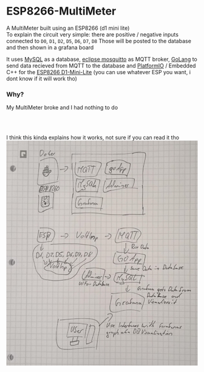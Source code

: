 # ESP8266-MultiMeter
A MultiMeter built using an ESP8266 (d1 mini lite)<br>
To explain the circuit very simple: there are positive / negative inputs connected to `D0`, `D1`, `D2`, `D5`, `D6`, `D7`, `D8` Those will be posted to the database and then shown in a grafana board<br>

It uses [MySQL](https://www.mysql.com/) as a database, [eclipse mosquitto](https://mosquitto.org/) as MQTT broker, [GoLang](https://go.dev/) to send data recieved from MQTT to the database and [PlatformIO](https://platformio.org/) / Embedded C++ for the [ESP8266 D1-Mini-Lite](https://www.amazon.com/dp/B08HH96RJY) (you can use whatever ESP you want, i dont know if it will work tho)

### Why?
My MultiMeter broke and I had nothing to do

<br><br>

I think this kinda explains how it works, not sure if you can read it tho
<img src="drawing.png" width="600" href="drawing.png">
